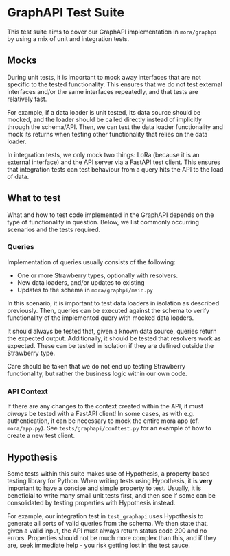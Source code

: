 # GraphAPI Test Suite

This test suite aims to cover our GraphAPI implementation in `mora/graphpi` by using a mix of unit and integration tests. 

## Mocks

During unit tests, it is important to mock away interfaces that are not specific to the tested functionality. This ensures that we do not test external interfaces and/or the same interfaces repeatedly, and that tests are relatively fast. 

For example, if a data loader is unit tested, its data source should be mocked, and the loader should be called directly instead of implicitly through the schema/API. Then, we can test the data loader functionality and mock its returns when testing other functionality that relies on the data loader.

In integration tests, we only mock two things: LoRa (because it is an external interface) and the API server via a FastAPI test client. This ensures that integration tests can test behaviour from a query hits the API to the load of data.


## What to test

What and how to test code implemented in the GraphAPI depends on the type of functionality in question. Below, we list commonly occurring scenarios and the tests required.

### Queries
Implementation of queries usually consists of the following:
- One or more Strawberry types, optionally with resolvers.
- New data loaders, and/or updates to existing
- Updates to the schema in `mora/graphpi/main.py`

In this scenario, it is important to test data loaders in isolation as described previously. Then, queries can be executed against the schema to verify functionality of the implemented query with mocked data loaders.

It should always be tested that, given a known data source, queries return the expected output. Additionally, it should be tested that resolvers work as expected. These can be tested in isolation if they are defined outside the Strawberry type.

Care should be taken that we do not end up testing Strawberry functionality, but rather the business logic within our own code.

### API Context

If there are any changes to the context created within the API, it must *always* be tested with a FastAPI client! In some cases, as with e.g. authentication, it can be necessary to mock the entire mora app (cf. `mora/app.py`). See `tests/graphapi/conftest.py` for an example of how to create a new test client.


## Hypothesis

Some tests within this suite makes use of Hypothesis, a property based testing library for Python. When writing tests using Hypothesis, it is **very** important to have a concise and simple property to test. Usually, it is beneficial to write many small unit tests first, and then see if some can be consolidated by testing properties with Hypothesis instead.

For example, our integration test in `test_graphapi` uses Hypothesis to generate all sorts of valid queries from the schema. We then state that, given a valid input, the API must always return status code 200 and no errors. Properties should not be much more complex than this, and if they are, seek immediate help - you risk getting lost in the test sauce.
